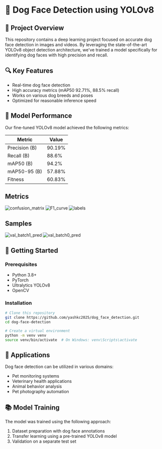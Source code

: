 # 🐶 Dog Face Detection using YOLOv8

## 📌 Project Overview

This repository contains a deep learning project focused on accurate dog face detection in images and videos. By leveraging the state-of-the-art YOLOv8 object detection architecture, we've trained a model specifically for identifying dog faces with high precision and recall.

## 🔍 Key Features

- Real-time dog face detection
- High accuracy metrics (mAP50 92.71%, 88.5% recall)
- Works on various dog breeds and poses
- Optimized for reasonable inference speed

## 🧠 Model Performance

Our fine-tuned YOLOv8 model achieved the following metrics:

| Metric        | Value  |
| ------------- | ------ |
| Precision (B) | 90.19% |
| Recall (B)    | 88.6%  |
| mAP50 (B)     | 94.2%  |
| mAP50-95 (B)  | 57.88% |
| Fitness       | 60.83% |

## Metrics

![confusion_matrix](https://github.com/user-attachments/assets/6efc72a7-8bc0-4957-883d-20ad2a93ee12)
![F1_curve](https://github.com/user-attachments/assets/6c0ebcef-25c0-4a41-bb0d-8550543ff873)
![labels](https://github.com/user-attachments/assets/1b85af80-baf7-4753-9e89-8ccb9644d7ea)

## Samples

![val_batch1_pred](https://github.com/user-attachments/assets/c7cddc12-f64f-4c2c-ad9b-463f557e2039)
![val_batch0_pred](https://github.com/user-attachments/assets/f81d4598-0248-4dd8-a8b0-665f46e964ab)

## 🚀 Getting Started

### Prerequisites

- Python 3.8+
- PyTorch
- Ultralytics YOLOv8
- OpenCV

### Installation

```bash
# Clone this repository
git clone https://github.com/yashkc2025/dog_face_detection.git
cd dog-face-detection

# Create a virtual environment
python -m venv venv
source venv/bin/activate  # On Windows: venv\Scripts\activate
```

## 🐾 Applications

Dog face detection can be utilized in various domains:

- Pet monitoring systems
- Veterinary health applications
- Animal behavior analysis
- Pet photography automation

## 📚 Model Training

The model was trained using the following approach:

1. Dataset preparation with dog face annotations
2. Transfer learning using a pre-trained YOLOv8 model
3. Validation on a separate test set
